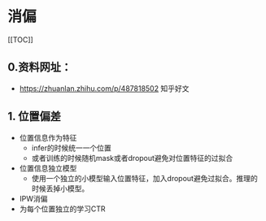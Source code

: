 # 消偏

[[TOC]]

## 0.资料网址：

- https://zhuanlan.zhihu.com/p/487818502 知乎好文



## 1. 位置偏差

- 位置信息作为特征
  - infer的时候统一一个位置
  - 或者训练的时候随机mask或者dropout避免对位置特征的过拟合
- 位置信息独立模型
  - 使用一个独立的小模型输入位置特征，加入dropout避免过拟合。推理的时候丢掉小模型。
- IPW消偏
- 为每个位置独立的学习CTR
